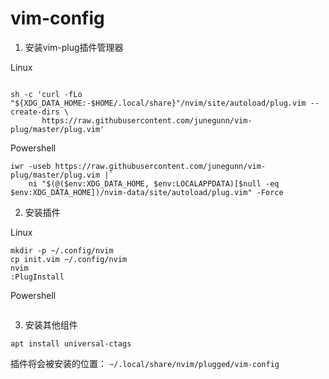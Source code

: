 # vim-config 

1. 安装vim-plug插件管理器

Linux
```

sh -c 'curl -fLo "${XDG_DATA_HOME:-$HOME/.local/share}"/nvim/site/autoload/plug.vim --create-dirs \
       https://raw.githubusercontent.com/junegunn/vim-plug/master/plug.vim'
```
       
Powershell
```
iwr -useb https://raw.githubusercontent.com/junegunn/vim-plug/master/plug.vim |`
    ni "$(@($env:XDG_DATA_HOME, $env:LOCALAPPDATA)[$null -eq $env:XDG_DATA_HOME])/nvim-data/site/autoload/plug.vim" -Force
```

2. 安装插件

Linux
```
mkdir -p ~/.config/nvim
cp init.vim ~/.config/nvim
nvim 
:PlugInstall
```

Powershell
```

```

3. 安装其他组件
```
apt install universal-ctags
```


插件将会被安装的位置： `~/.local/share/nvim/plugged/vim-config`
